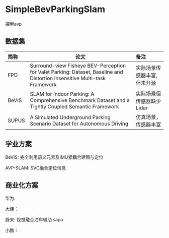 # SimpleBevParkingSlam

探索avp




## 数据集

| 简称  | 论文                                                         | 备注                        |
| :---- | ------------------------------------------------------------ | :-------------------------- |
| FPD   | Surround-view Fisheye BEV-Perception for Valet Parking: Dataset, Baseline and Distortion insensitive Multi-task Framework | 实际场景传感器丰富,但未开源 |
| BeVIS | SLAM for Indoor Parking: A Comprehensive Benchmark Dataset and a Tightly Coupled Semantic Framework | 实际场景但传感器缺少Lidar   |
| SUPUS | A Simulated Underground Parking Scenario Dataset for Autonomous Driving | 仿真场景，传感器丰富        |




## 学业方案
BeVIS: 完全利用语义元素及IMU紧耦合建图与定位

AVP-SLAM: SVC融合定位信息


## 商业化方案
华为:

大疆：

蔚来: 视觉融合泊车辅助 sapa

小鹏：
